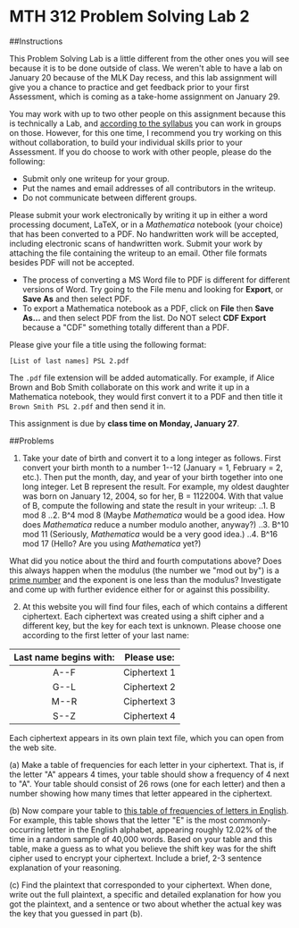 # MTH 312 Problem Solving Lab 2 

##Instructions

This Problem Solving Lab is a little different from the other ones you will see because it is to be done outside of class. We weren't able to have a lab on January 20 because of the MLK Day recess, and this lab assignment will give you a chance to practice and get feedback prior to your first Assessment, which is coming as a take-home assignment on January 29. 

You may work with up to two other people on this assignment because this is technically a Lab, and [according to the syllabus](http://teaching.proftalbert.com/mth312w14/syllabus/) you can work in groups on those. However, for this one time, I recommend you try working on this without collaboration, to build your individual skills prior to your Assessment. If you do choose to work with other people, please do the following: 

+ Submit only one writeup for your group. 
+ Put the names and email addresses of all contributors in the writeup. 
+ Do not communicate between different groups. 

Please submit your work electronically by writing it up in either a word processing document, LaTeX, or in a *Mathematica* notebook (your choice) that has been converted to a PDF. No handwritten work will be accepted, including electronic scans of handwritten work. Submit your work by attaching the file containing the writeup to an email. Other file formats besides PDF will not be accepted. 

+ The process of converting a MS Word file to PDF is different for different versions of Word. Try going to the File menu and looking for **Export**, or **Save As** and then select PDF. 
+ To export a Mathematica notebook as a PDF, click on **File** then **Save As...** and then select PDF from the list. Do NOT select **CDF Export** because a "CDF" something totally different than a PDF. 

Please give your file a title using the following format: 

`[List of last names] PSL 2.pdf`

The `.pdf` file extension will be added automatically. For example, if Alice Brown and Bob Smith collaborate on this work and write it up in a Mathematica notebook, they would first convert it to a PDF and then title it `Brown Smith PSL 2.pdf` and then send it in. 

This assignment is due by **class time on Monday, January 27**. 

##Problems 

1. Take your date of birth and convert it to a long integer as follows. First convert your birth month to a number 1--12 (January = 1, February = 2, etc.). Then put the month, day, and year of your birth together into one long integer. Let B represent the result. For example, my oldest daughter was born on January 12, 2004, so for her, B = 1122004. With that value of B, compute the following and state the result in your writeup: 
..1. B mod 8 
..2. B^4 mod 8 (Maybe *Mathematica* would be a good idea. How does *Mathematica* reduce a number modulo another, anyway?)
..3. B^10 mod 11 (Seriously, *Mathematica* would be a very good idea.) 
..4. B^16 mod 17 (Hello? Are you using *Mathematica* yet?)

What did you notice about the third and fourth computations above? Does this always happen when the modulus (the number we "mod out by") is a [prime number](http://www.mathsisfun.com/definitions/prime-number.html) and the exponent is one less than the modulus? Investigate and come up with further evidence either for or against this possibility. 

2. At this website you will find four files, each of which contains a different ciphertext. Each ciphertext was created using a shift cipher and a different key, but the key for each text is unknown. Please choose one according to the first letter of your last name: 

|  Last name begins with:  | Please use: | 
| :----------------------: | ----------- |
|   A--F                   | Ciphertext 1 | 
|   G--L                   | Ciphertext 2 | 
|   M--R                   | Ciphertext 3 |
|   S--Z                   | Ciphertext 4 |

Each ciphertext appears in its own plain text file, which you can open from the web site. 

(a) Make a table of frequencies for each letter in your ciphertext. That is, if the letter "A" appears 4 times, your table should show a frequency of 4 next to "A". Your table should consist of 26 rows (one for each letter) and then a number showing how many times that letter appeared in the ciphertext. 

(b) Now compare your table to [this table of frequencies of letters in English](http://www.math.cornell.edu/~mec/2003-2004/cryptography/subs/frequencies.html). For example, this table shows that the letter "E" is the most commonly-occurring letter in the English alphabet, appearing roughly 12.02% of the time in a random sample of 40,000 words. Based on your table and this table, make a guess as to what you believe the shift key was for the shift cipher used to encrypt your ciphertext. Include a brief, 2-3 sentence explanation of your reasoning. 

(c) Find the plaintext that corresponded to your ciphertext. When done, write out the full plaintext, a specific and detailed explanation for how you got the plaintext, and a sentence or two about whether the actual key was the key that you guessed in part (b). 